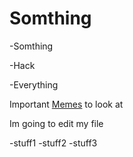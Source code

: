 # Somthing

-Somthing

-Hack

-Everything

Important [Memes](http://www.memelife.ml) to look at

Im going to edit my file

-stuff1
-stuff2
-stuff3
